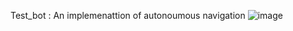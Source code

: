 Test_bot : An implemenattion of autonoumous navigation
![image](https://github.com/user-attachments/assets/8a41b567-c8b1-4dc2-992d-396779d34b1c)

